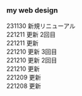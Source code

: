 ### my web design
231130 新規リニューアル  
221211 更新 2回目  
221211 更新  
221210 更新 3回目  
221210 更新 2回目  
221210 更新  
221209 更新  
221208 更新



